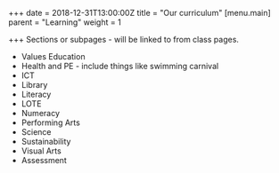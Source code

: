 +++
date = 2018-12-31T13:00:00Z
title = "Our curriculum"
[menu.main]
parent = "Learning"
weight = 1

+++
Sections or subpages - will be linked to from class pages.

* Values Education
* Health and PE - include things like swimming carnival
* ICT
* Library
* Literacy
* LOTE
* Numeracy
* Performing Arts
* Science
* Sustainability
* Visual Arts
* Assessment